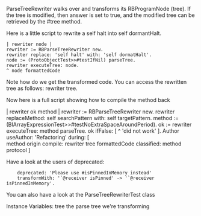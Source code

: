 ParseTreeRewriter walks over and transforms its RBProgramNode (tree). If the tree is modified, then answer is set to true, and the modified tree can be retrieved by the #tree method.


Here is a little script to rewrite a self halt into self dormantHalt. 

	| rewriter node |
	rewriter := RBParseTreeRewriter new.
	rewriter replace: 'self halt' with: 'self dormatHalt'.
	node := (ProtoObjectTest>>#testIfNil) parseTree.
	rewriter executeTree: node.
	^ node formattedCode

Note how do we get the transformed code. You can access the rewritten tree as follows:
rewriter tree.

Now here is a full script showing how to compile the method back 

   | rewriter ok method |
	rewriter := RBParseTreeRewriter new.
	rewriter replaceMethod: self searchPattern with: self targetPattern.
	method := (BIArrayExpressionTest>>#testNoExtraSpaceAroundPeriod).
	ok := rewriter executeTree: method parseTree.
	ok ifFalse: [ ^ 'did not work' ].
	Author 
		useAuthor: 'Refactoring'
		during: [  
			method origin 
				compile: rewriter tree formattedCode 
				classified: method protocol ]


Have a look at the users of deprecated:

		deprecated: 'Please use #isPinnedInMemory instead'
		transformWith: '`@receiver isPinned' -> '`@receiver isPinnedInMemory'.

You can also have a look at the ParseTreeRewriterTest class


Instance Variables:
	tree	<RBProgramNode>	the parse tree we're transforming
			
	